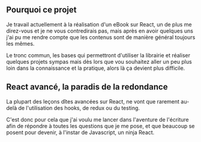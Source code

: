 ## Pourquoi ce projet

Je travail actuellement à la réalisation d'un eBook sur React,
un de plus me direz-vous et je ne vous contredirais pas, mais après en avoir quelques uns
j'ai pu me rendre compte que les contenus sont de manière général
toujours les mêmes.

Le tronc commun, les bases qui permettront d'utiliser la librairie
et réaliser quelques projets sympas mais dès lors que vou souhaitez aller un peu plus loin
dans la connaissance et la pratique, alors là ça devient plus difficile.

## React avancé, la paradis de la redondance

La plupart des leçons dîtes avancées sur React, ne vont que rarement
au-delà de l'utilisation des hooks, de redux ou du testing.

C'est donc pour cela que j'ai voulu me lancer dans l'aventure de l'écriture
afin de répondre à toutes les questions que je me pose, et que beaucoup se posent
pour devenir, à l'instar de Javascript, un ninja React.
